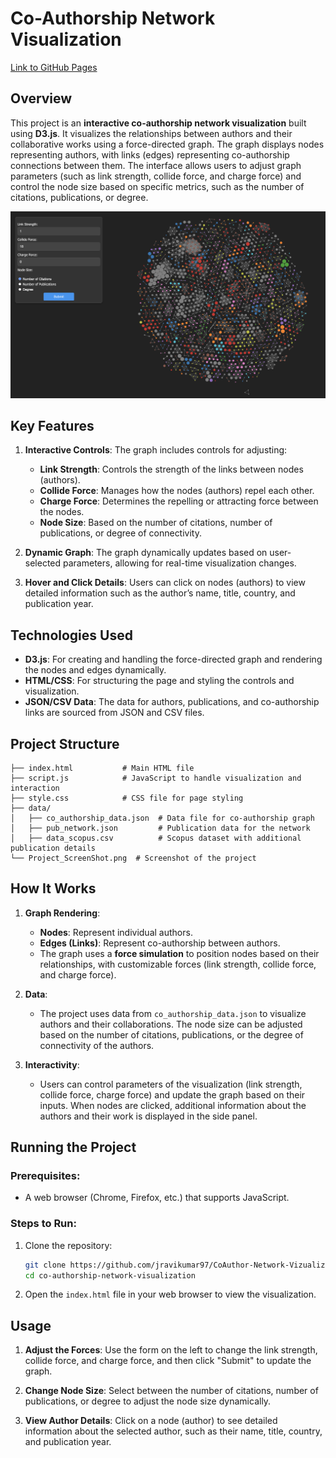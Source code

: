 # Co-Authorship Network Visualization

[Link to GitHub Pages](https://jravikumar97.github.io/CoAuthor-Network-Vizualization/)

## Overview

This project is an **interactive co-authorship network visualization** built using **D3.js**. It visualizes the relationships between authors and their collaborative works using a force-directed graph. The graph displays nodes representing authors, with links (edges) representing co-authorship connections between them. The interface allows users to adjust graph parameters (such as link strength, collide force, and charge force) and control the node size based on specific metrics, such as the number of citations, publications, or degree.

![Project Screenshot](Project_ScreenShot.png)

## Key Features

1. **Interactive Controls**: The graph includes controls for adjusting:
   - **Link Strength**: Controls the strength of the links between nodes (authors).
   - **Collide Force**: Manages how the nodes (authors) repel each other.
   - **Charge Force**: Determines the repelling or attracting force between the nodes.
   - **Node Size**: Based on the number of citations, number of publications, or degree of connectivity.
2. **Dynamic Graph**: The graph dynamically updates based on user-selected parameters, allowing for real-time visualization changes.

3. **Hover and Click Details**: Users can click on nodes (authors) to view detailed information such as the author’s name, title, country, and publication year.

## Technologies Used

- **D3.js**: For creating and handling the force-directed graph and rendering the nodes and edges dynamically.
- **HTML/CSS**: For structuring the page and styling the controls and visualization.
- **JSON/CSV Data**: The data for authors, publications, and co-authorship links are sourced from JSON and CSV files.

## Project Structure

```
├── index.html           # Main HTML file
├── script.js            # JavaScript to handle visualization and interaction
├── style.css            # CSS file for page styling
├── data/
│   ├── co_authorship_data.json  # Data file for co-authorship graph
│   ├── pub_network.json         # Publication data for the network
│   ├── data_scopus.csv          # Scopus dataset with additional publication details
└── Project_ScreenShot.png  # Screenshot of the project
```

## How It Works

1. **Graph Rendering**:

   - **Nodes**: Represent individual authors.
   - **Edges (Links)**: Represent co-authorship between authors.
   - The graph uses a **force simulation** to position nodes based on their relationships, with customizable forces (link strength, collide force, and charge force).

2. **Data**:

   - The project uses data from `co_authorship_data.json` to visualize authors and their collaborations. The node size can be adjusted based on the number of citations, publications, or the degree of connectivity of the authors.

3. **Interactivity**:
   - Users can control parameters of the visualization (link strength, collide force, charge force) and update the graph based on their inputs. When nodes are clicked, additional information about the authors and their work is displayed in the side panel.

## Running the Project

### Prerequisites:

- A web browser (Chrome, Firefox, etc.) that supports JavaScript.

### Steps to Run:

1. Clone the repository:

   ```bash
   git clone https://github.com/jravikumar97/CoAuthor-Network-Vizualization
   cd co-authorship-network-visualization
   ```

2. Open the `index.html` file in your web browser to view the visualization.

## Usage

1. **Adjust the Forces**: Use the form on the left to change the link strength, collide force, and charge force, and then click "Submit" to update the graph.
2. **Change Node Size**: Select between the number of citations, number of publications, or degree to adjust the node size dynamically.

3. **View Author Details**: Click on a node (author) to see detailed information about the selected author, such as their name, title, country, and publication year.
